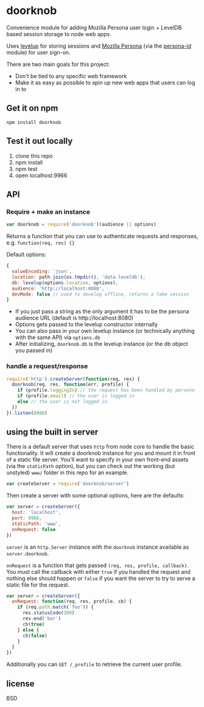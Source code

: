 # doorknob

Convenience module for adding Mozilla Persona user login + LevelDB based session storage to node web apps.

Uses [levelup](http://github.com/rvagg/node-levelup) for storing sessions and [Mozilla Persona](https://login.persona.org/about) (via the [persona-id](http://github.com/substack/persona-id) module) for user sign-on.

There are two main goals for this project:

- Don't be tied to any specific web framework
- Make it as easy as possible to spin up new web apps that users can log in to

## Get it on npm

```
npm install doorknob
```

## Test it out locally

1. clone this repo
2. npm install
3. npm test
4. open localhost:9966

## API

### Require + make an instance

```js
var doorknob = require('doorknob')(audience || options)
```

Returns a function that you can use to authenticate requests and responses, e.g. `function(req, res) {}`

Default options:

```js
{
  valueEncoding: 'json',
  location: path.join(os.tmpdir(), 'data.leveldb'),
  db: levelup(options.location, options),
  audience: 'http://localhost:8080',
  devMode: false // used to develop offline, returns a fake session
}
```

- If you just pass a string as the only argument it has to be the persona audience URL (default is http://localhost:8080)
- Options gets passed to the levelup constructor internally
- You can also pass in your own levelup instance (or technically anything with the same API) via `options.db`
- After initializing, `doorknob.db` is the levelup instance (or the db object you passed in)

### handle a request/response

```js
require('http').createServer(function(req, res) {
  doorknob(req, res, function(err, profile) {
    if (profile.loggingIn) // the request has been handled by persona
    if (profile.email) // the user is logged in
    else // the user is not logged in
  })
}).listen(8080)
```

## using the built in server

There is a default server that uses `http` from node core to handle the basic functionality. It will create a doorknob instance for you and mount it in front of a static file server. You'll want to specify in your own front-end assets (via the `staticPath` option), but you can check out the working (but unstyled) `www/` folder in this repo for an example.

```js
var createServer = require('doorknob/server')
```

Then create a server with some optional options, here are the defaults:

```js
var server = createServer({
  host: 'localhost',
  port: 9966,
  staticPath: 'www',
  onRequest: false
})
```

`server` is an `http.Server` instance with the `doorknob` instance available as `server.doorknob`.

`onRequest` is a function that gets passed `(req, res, profile, callback)`. You must call the callback with either `true` if you handled the request and nothing else should happen or `false` if you want the server to try to serve a static file for the request.

```js
var server = createServer({
  onRequest: function(req, res, profile, cb) {
    if (req.path.match('foo')) {
      res.statusCode(200)
      res.end('bar')
      cb(true)
    } else {
      cb(false)
    }
  }
})
```

Additionally you can `GET /_profile` to retrieve the current user profile.

## license

BSD
